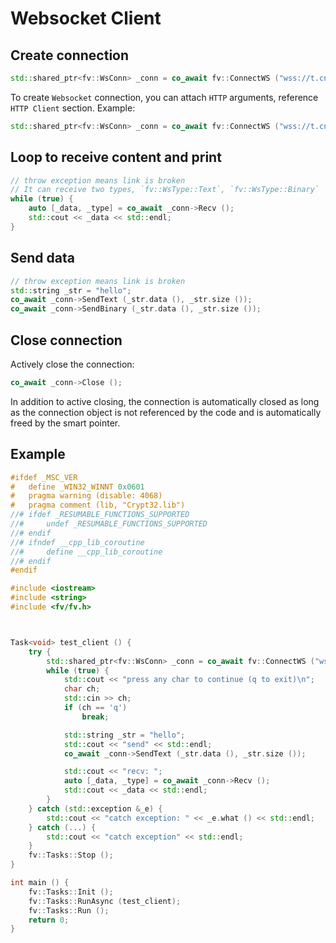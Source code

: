 # Websocket Client

## Create connection

```cpp
std::shared_ptr<fv::WsConn> _conn = co_await fv::ConnectWS ("wss://t.cn/ws");
```

To create `Websocket` connection, you can attach `HTTP` arguments, reference `HTTP Client` section. Example:

```cpp
std::shared_ptr<fv::WsConn> _conn = co_await fv::ConnectWS ("wss://t.cn/ws", fv::header ("Origin", "https://a.cn"));
```

## Loop to receive content and print

```cpp
// throw exception means link is broken
// It can receive two types, `fv::WsType::Text`, `fv::WsType::Binary`
while (true) {
	auto [_data, _type] = co_await _conn->Recv ();
	std::cout << _data << std::endl;
}
```

## Send data

```cpp
// throw exception means link is broken
std::string _str = "hello";
co_await _conn->SendText (_str.data (), _str.size ());
co_await _conn->SendBinary (_str.data (), _str.size ());
```

## Close connection

Actively close the connection:

```cpp
co_await _conn->Close ();
```

In addition to active closing, the connection is automatically closed as long as the connection object is not referenced by the code and is automatically freed by the smart pointer.

## Example

```cpp
#ifdef _MSC_VER
#   define _WIN32_WINNT 0x0601
#   pragma warning (disable: 4068)
#   pragma comment (lib, "Crypt32.lib")
//#	ifdef _RESUMABLE_FUNCTIONS_SUPPORTED
//#		undef _RESUMABLE_FUNCTIONS_SUPPORTED
//#	endif
//#	ifndef __cpp_lib_coroutine
//#		define __cpp_lib_coroutine
//#	endif
#endif

#include <iostream>
#include <string>
#include <fv/fv.h>



Task<void> test_client () {
	try {
		std::shared_ptr<fv::WsConn> _conn = co_await fv::ConnectWS ("ws://82.157.123.54:9010/ajaxchattest", fv::header ("Origin", "http://coolaf.com"));
		while (true) {
			std::cout << "press any char to continue (q to exit)\n";
			char ch;
			std::cin >> ch;
			if (ch == 'q')
				break;

			std::string _str = "hello";
			std::cout << "send" << std::endl;
			co_await _conn->SendText (_str.data (), _str.size ());

			std::cout << "recv: ";
			auto [_data, _type] = co_await _conn->Recv ();
			std::cout << _data << std::endl;
		}
	} catch (std::exception &_e) {
		std::cout << "catch exception: " << _e.what () << std::endl;
	} catch (...) {
		std::cout << "catch exception" << std::endl;
	}
    fv::Tasks::Stop ();
}

int main () {
	fv::Tasks::Init ();
	fv::Tasks::RunAsync (test_client);
	fv::Tasks::Run ();
	return 0;
}
```
